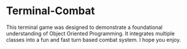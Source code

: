 # Terminal-Combat
This terminal game was designed to demonstrate a foundational understanding of Object Oriented Programming. It integrates multiple classes into a fun and fast turn based combat system. I hope you enjoy. 
